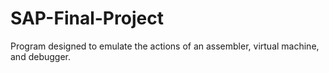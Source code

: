 # SAP-Final-Project
Program designed to emulate the actions of an assembler, virtual machine, and debugger. 
